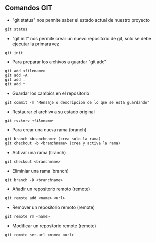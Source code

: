 ## Comandos GIT

- "git status" nos permite saber el estado actual de nuestro proyecto
```shell
git status
```

- "git init" nos permite crear un nuevo repositorio de git, solo se debe ejecutar la primara vez

```shell
git init
```

- Para preparar los archivos a guardar "git add"

```shell
git add <filename>
git add -A
git add .
git add *
```

- Guardar los cambios en el repositorio

```shell
git commit -m "Mensaje o descripcion de lo que se esta guardando"
```

- Restaurar el archivo a su estado original

```shell
git restore <filename>
```

- Para crear una nueva rama (branch)

```shell
git branch <branchname> (crea solo la rama)
git checkout -b <branchname> (crea y activa la rama)
```
- Activar una rama (branch)

```shell
git checkout <branchname>
```

- Eliminiar una rama (branch)

```shell
git branch -D <branchname>
```

- Añadir un repositorio remoto (remote)

```shell
git remote add <name> <url>
```

- Remover un repositorio remoto (remote)

```shell
git remote rm <name>
```

- Modificar un repositorio remote (remote)

```shell
git remote set-url <name> <url>
```